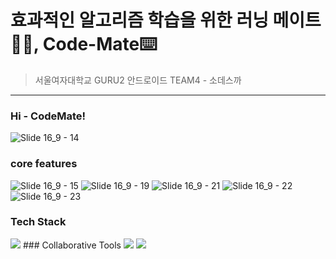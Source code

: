 # 효과적인 알고리즘 학습을 위한 러닝 메이트🏃‍♀️, Code-Mate⌨️
>서울여자대학교 GURU2 안드로이드 TEAM4 - 소데스까
---
### Hi - CodeMate!
![Slide 16_9 - 14](https://github.com/fjqmqjrm/SWU-GURU2-team4/assets/126189239/bb9bc522-bdbe-46e7-85e1-aaa5c7ed3e9b)
### core features
![Slide 16_9 - 15](https://github.com/fjqmqjrm/SWU-GURU2-team4/assets/126189239/8212cb1b-9207-4cbe-b58a-1206ed8d64ad)
![Slide 16_9 - 19](https://github.com/fjqmqjrm/SWU-GURU2-team4/assets/126189239/fb806359-f470-4ea4-bff2-360854343b22)
![Slide 16_9 - 21](https://github.com/fjqmqjrm/SWU-GURU2-team4/assets/126189239/b2031102-9812-47e5-9b65-f3b8b521a49e)
![Slide 16_9 - 22](https://github.com/fjqmqjrm/SWU-GURU2-team4/assets/126189239/6b105636-d5ea-44ef-8de5-011fc58cdeb5)
![Slide 16_9 - 23](https://github.com/fjqmqjrm/SWU-GURU2-team4/assets/126189239/d8a0aa8f-e49c-4ee9-a13a-b2cd0fd97894)

### Tech Stack
<img src="https://img.shields.io/badge/Kotlin-7F52FF?style=for-the-badge&logo=Kotlin&logoColor=white">
### Collaborative Tools
<img src="https://img.shields.io/badge/Notion-000000?style=for-the-badge&logo=Notion&logoColor=white">
<img src="https://img.shields.io/badge/Figma-F24E1E?style=for-the-badge&logo=Figma&logoColor=white">
